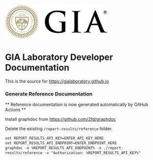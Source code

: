 ![GIA](/static/gia-logo.svg)

# GIA Laboratory Developer Documentation

This is the source for https://gialaboratory.github.io


### Generate Reference Documentation

** Reference documentation is now generated automatically by GitHub Actions **

Install graphdoc from https://github.com/2fd/graphdoc

Delete the existing `/report-results/reference` folder.

```
set REPORT_RESULTS_API_KEY=ENTER_API_KEY_HERE
set REPORT_RESULTS_API_ENDPOINT=ENTER_ENDPOINT_HERE
graphdoc -e %REPORT_RESULTS_API_ENDPOINT% -o ./report-results/reference -x "Authorization: %REPORT_RESULTS_API_KEY%"
```




